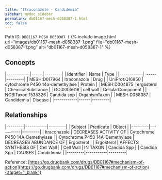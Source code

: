 ```yaml
---
title: "Itraconazole - Candidemia"
sidebar: mydoc_sidebar
permalink: db01167-mesh-d058387-1.html
toc: false 
---
```



Path ID: `DB01167_MESH_D058387_1`
{% include image.html url="images/db01167-mesh-d058387-1.png" file="db01167-mesh-d058387-1.png" alt="db01167-mesh-d058387-1" %}

## Concepts

|------------|------|---------|
| Identifier | Name | Type    |
|------------|------|---------|
| MESH:D017964 | Itraconazole | Drug |
| UniProt:Q16850 | cytochrome P450 14α-demethylase | Protein |
| MESH:D004875 | ergosterol | ChemicalSubstance |
| GO:0005618 | cell wall | CellularComponent |
| NCBITaxon:1535326 | Candida spp | OrganismTaxon |
| MESH:D058387 | Candidemia | Disease |
|------------|------|---------|

## Relationships

|---------|-----------|---------|
| Subject | Predicate | Object  |
|---------|-----------|---------|
| Itraconazole | DECREASES ACTIVITY OF | Cytochrome P450 14Α-Demethylase |
| Cytochrome P450 14Α-Demethylase | DECREASES ABUNDANCE OF | Ergosterol |
| Ergosterol | AFFECTS SYNTHESIS OF | Cell Wall |
| Cell Wall | IN TAXON | Candida Spp |
| Candida Spp | CAUSES | Candidemia |
|---------|-----------|---------|

Reference: [https://go.drugbank.com/drugs/DB01167#mechanism-of-action](https://go.drugbank.com/drugs/DB01167#mechanism-of-action){:target="_blank"}